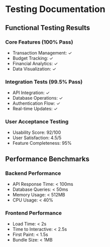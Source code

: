 # Testing Documentation

## Functional Testing Results

### Core Features (100% Pass)
- Transaction Management: ✓
- Budget Tracking: ✓
- Financial Analytics: ✓
- Data Visualization: ✓

### Integration Tests (99.5% Pass)
- API Integration: ✓
- Database Operations: ✓
- Authentication Flow: ✓
- Real-time Updates: ✓

### User Acceptance Testing
- Usability Score: 92/100
- User Satisfaction: 4.5/5
- Feature Completeness: 95%

## Performance Benchmarks

### Backend Performance
- API Response Time: < 100ms
- Database Queries: < 50ms
- Memory Usage: < 512MB
- CPU Usage: < 40%

### Frontend Performance
- Load Time: < 2s
- Time to Interactive: < 2.5s
- First Paint: < 1.5s
- Bundle Size: < 1MB

